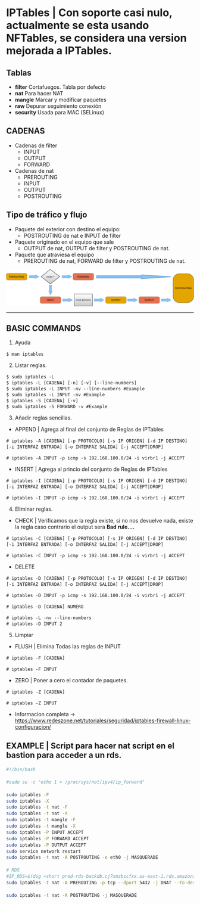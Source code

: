 # IPTables | Con soporte casi nulo, actualmente se esta usando NFTables, se considera una version mejorada a IPTables.

## Tablas

- **filter** Cortafuegos. Tabla por defecto
- **nat** Para hacer NAT
- **mangle** Marcar y modificar paquetes
- **raw** Depurar seguimiento conexión
- **security** Usada para MAC (SELinux)

## CADENAS

- Cadenas de filter
    - INPUT
    - OUTPUT
    - FORWARD 
- Cadenas de nat
    - PREROUTING
    - INPUT
    - OUTPUT
    - POSTROUTING

## Tipo de tráfico y flujo

- Paquete del exterior con destino el equipo:
    - POSTROUTING de nat e INPUT de filter
- Paquete originado en el equipo que sale
    - OUTPUT de nat, OUTPUT de filter y POSTROUTING de nat.
- Paquete que atraviesa el equipo
    - PREROUTING de nat, FORWARD de filter y POSTROUTING de nat.

![](./img/iptables_filter_nat2.png)

***

## BASIC COMMANDS

1. Ayuda

```console
$ man iptables
```

2. Listar reglas.

```console
$ sudo iptables -L
$ iptables -L [CADENA] [-n] [-v] [--line-numbers]
$ sudo iptables -L INPUT -nv --line-numbers #Example
$ sudo iptables -L INPUT -nv #Example
$ iptables -S [CADENA] [-v]
$ sudo iptables -S FORWARD -v #Example
```

3. Añadir reglas sencillas.

- APPEND | Agrega al final del conjunto de Reglas de IPTables

```console
# iptables -A [CADENA] [-p PROTOCOLO] [-s IP ORIGEN] [-d IP DESTINO] [-i INTERFAZ ENTRADA] [-o INTERFAZ SALIDA] [-j ACCEPT|DROP]
```

```console
# iptables -A INPUT -p icmp -s 192.168.100.0/24 -i virbr1 -j ACCEPT
```

- INSERT | Agrega al princio del conjunto de Reglas de IPTables

```console
# iptables -I [CADENA] [-p PROTOCOLO] [-s IP ORIGEN] [-d IP DESTINO] [-i INTERFAZ ENTRADA] [-o INTERFAZ SALIDA] [-j ACCEPT|DROP]
```

```console
# iptables -I INPUT -p icmp -s 192.168.100.0/24 -i virbr1 -j ACCEPT
```

4. Eliminar reglas.

- CHECK | Verificamos que la regla existe, si no nos devuelve nada, existe la regla caso contrario el output sera **Bad rule....**

```console
# iptables -C [CADENA] [-p PROTOCOLO] [-s IP ORIGEN] [-d IP DESTINO] [-i INTERFAZ ENTRADA] [-o INTERFAZ SALIDA] [-j ACCEPT|DROP]
```

```console
# iptables -C INPUT -p icmp -s 192.168.100.0/24 -i virbr1 -j ACCEPT
```

- DELETE

```console
# iptables -D [CADENA] [-p PROTOCOLO] [-s IP ORIGEN] [-d IP DESTINO] [-i INTERFAZ ENTRADA] [-o INTERFAZ SALIDA] [-j ACCEPT|DROP]
```

```console
# iptables -D INPUT -p icmp -s 192.168.100.0/24 -i virbr1 -j ACCEPT
```

```console
# iptables -D [CADENA] NUMERO 
```

```console
# iptables -L -nv --line-numbers
# iptables -D INPUT 2
```

5. Limpiar

- FLUSH | Elimina Todas las reglas de INPUT

```console
# iptables -F [CADENA]
```

```console
# iptables -F INPUT
```

- ZERO | Poner a cero el contador de paquetes.

```console
# iptables -Z [CADENA]
```

```console
# iptables -Z INPUT
```

- Informacion completa -> https://www.redeszone.net/tutoriales/seguridad/iptables-firewall-linux-configuracion/

## EXAMPLE | Script para hacer **nat script** en el bastion para acceder a un rds.

```bash
#!/bin/bash

#sudo su -c "echo 1 > /proc/sys/net/ipv4/ip_forward"

sudo iptables -F
sudo iptables -X
sudo iptables -t nat -F
sudo iptables -t nat -X
sudo iptables -t mangle -F
sudo iptables -t mangle -X
sudo iptables -P INPUT ACCEPT
sudo iptables -P FORWARD ACCEPT
sudo iptables -P OUTPUT ACCEPT
sudo service network restart
sudo iptables -t nat -A POSTROUTING -o eth0 -j MASQUERADE

# RDS
#IP_RDS=$(dig +short prod-rds-backdb.cj7xmzbscfxx.us-east-1.rds.amazonaws.com)
sudo iptables -t nat -A PREROUTING -p tcp --dport 5432 -j DNAT --to-destination 192.168.143.237:5432

sudo iptables -t nat -A POSTROUTING -j MASQUERADE
```
